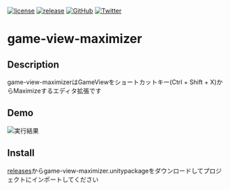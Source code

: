 [![license](https://img.shields.io/github/license/tomori-hikage/game-view-maximizer.svg?style=flat-square)](https://github.com/tomori-hikage/game-view-maximizer/blob/master/LICENSE.md)
[![release](https://img.shields.io/github/release/tomori-hikage/game-view-maximizer.svg?style=flat-square)](https://github.com/tomori-hikage/game-view-maximizer/releases)
[![GitHub](https://img.shields.io/github/followers/tomori-hikage.svg?label=@tomori-hikage&style=social)](https://github.com/tomori-hikage)
[![Twitter](https://img.shields.io/twitter/follow/tomori_hikage.svg?label=@tomori_hikage&style=social)](https://twitter.com/tomori_hikage)

# game-view-maximizer

## Description

game-view-maximizerはGameViewをショートカットキー(Ctrl + Shift + X)からMaximizeするエディタ拡張です

## Demo

![実行結果](https://github.com/tomori-hikage/game-view-maximizer/blob/readme_images/Images/gif1.gif)

## Install

[releases](https://github.com/tomori-hikage/game-view-maximizer/releases)からgame-view-maximizer.unitypackageをダウンロードしてプロジェクトにインポートしてください
